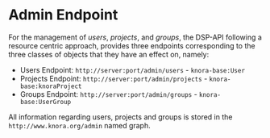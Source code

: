 <!---
 * Copyright © 2022 Swiss National Data and Service Center for the Humanities and/or DaSCH Service Platform contributors.
 * SPDX-License-Identifier: Apache-2.0
-->

# Admin Endpoint

For the management of *users*, *projects*, and *groups*, the DSP-API
following a resource centric approach, provides three endpoints
corresponding to the three classes of objects that they have an effect
on, namely:

  - Users Endpoint: `http://server:port/admin/users` - `knora-base:User`
  - Projects Endpoint: `http://server:port/admin/projects` -
    `knora-base:knoraProject`
  - Groups Endpoint: `http://server:port/admin/groups` -
    `knora-base:UserGroup`

All information regarding users, projects and groups is stored in the
`http://www.knora.org/admin` named graph.

